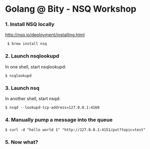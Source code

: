 # Golang @ Bity - NSQ Workshop

### 1. Install NSQ locally

http://nsq.io/deployment/installing.html

` $ brew install nsq`

### 2. Launch nsqlookupd

In one shell, start nsqlookupd:

`$ nsqlookupd`

### 3. Launch nsq

In another shell, start nsqd:

`$ nsqd --lookupd-tcp-address=127.0.0.1:4160`

### 4. Manually pump a message into the queue

`$ curl -d "hello world 1" "http://127.0.0.1:4151/put?topic=test"`

### 5. Now what?
